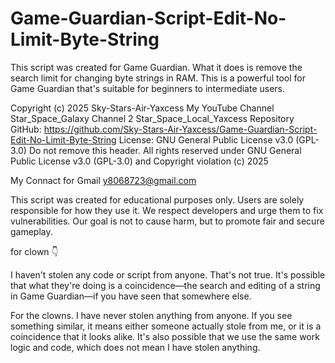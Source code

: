 # Game-Guardian-Script-Edit-No-Limit-Byte-String
This script was created for Game Guardian. What it does is remove the search limit for changing byte strings in RAM. This is a powerful tool for Game Guardian that's suitable for beginners to intermediate users.

Copyright (c) 2025 Sky-Stars-Air-Yaxcess My YouTube Channel Star_Space_Galaxy Channel 2 Star_Space_Local_Yaxcess
Repository GitHub: https://github.com/Sky-Stars-Air-Yaxcess/Game-Guardian-Script-Edit-No-Limit-Byte-String
License: GNU General Public License v3.0 (GPL-3.0)
Do not remove this header. All rights reserved under GNU General Public License v3.0 (GPL-3.0) and Copyright violation (c) 2025

My Connact for Gmail y8068723@gmail.com

This script was created for educational purposes only. Users are solely responsible for how they use it. We respect developers and urge them to fix vulnerabilities. Our goal is not to cause harm, but to promote fair and secure gameplay.

for clown 👇

I haven't stolen any code or script from anyone. That's not true. It's possible that what they're doing is a coincidence—the search and editing of a string in Game Guardian—if you have seen that somewhere else.


For the clowns.
​I have never stolen anything from anyone. If you see something similar, it means either someone actually stole from me, or it is a coincidence that it looks alike. It's also possible that we use the same work logic and code, which does not mean I have stolen anything.
